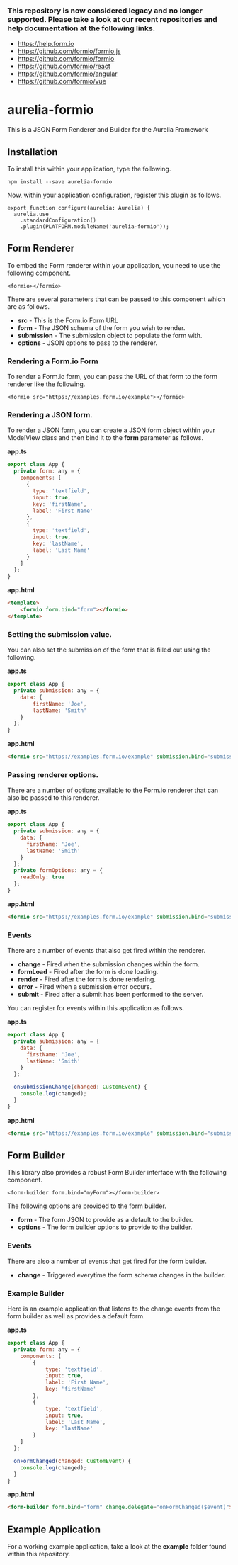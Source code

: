 ### This repository is now considered legacy and no longer supported. Please take a look at our recent repositories and help documentation at the following links.

 - https://help.form.io
 - https://github.com/formio/formio.js
 - https://github.com/formio/formio
 - https://github.com/formio/react
 - https://github.com/formio/angular
 - https://github.com/formio/vue

# aurelia-formio
This is a JSON Form Renderer and Builder for the Aurelia Framework

## Installation
To install this within your application, type the following.

```
npm install --save aurelia-formio
```

Now, within your application configuration, register this plugin as follows.

```
export function configure(aurelia: Aurelia) {
  aurelia.use
    .standardConfiguration()
    .plugin(PLATFORM.moduleName('aurelia-formio'));
```

## Form Renderer
To embed the Form renderer within your application, you need to use the following component.

```
<formio></formio>
```

There are several parameters that can be passed to this component which are as follows.

 - **src** - This is the Form.io Form URL
 - **form** - The JSON schema of the form you wish to render.
 - **submission** - The submission object to populate the form with.
 - **options** - JSON options to pass to the renderer.

### Rendering a Form.io Form
To render a Form.io form, you can pass the URL of that form to the form renderer like the following.

```
<formio src="https://examples.form.io/example"></formio>
```

### Rendering a JSON form.
To render a JSON form, you can create a JSON form object within your ModelView class and then bind it to the **form** parameter as follows.

**app.ts**
```js
export class App {
  private form: any = {
    components: [
      {
        type: 'textfield',
        input: true,
        key: 'firstName',
        label: 'First Name'
      },
      {
        type: 'textfield',
        input: true,
        key: 'lastName',
        label: 'Last Name'
      }
    ]
  };
}
```

**app.html**
```html
<template>
    <formio form.bind="form"></formio>
</template>
```

### Setting the submission value.
You can also set the submission of the form that is filled out using the following.

**app.ts**
```js
export class App {
  private submission: any = {
    data: {
        firstName: 'Joe',
        lastName: 'Smith'
    }
  };
}
```

**app.html**
```html
<formio src="https://examples.form.io/example" submission.bind="submission"></formio>
```

### Passing renderer options.
There are a number of [options available](https://github.com/formio/formio.js/wiki/Form-Renderer#options) to the Form.io renderer that can also be passed to this renderer.

**app.ts**
```js
export class App {
  private submission: any = {
    data: {
      firstName: 'Joe',
      lastName: 'Smith'
    }
  };
  private formOptions: any = {
    readOnly: true
  };
}
```

**app.html**
```html
<formio src="https://examples.form.io/example" submission.bind="submission" options.bind="formOptions"></formio>
```

### Events
There are a number of events that also get fired within the renderer.

 - **change** - Fired when the submission changes within the form.
 - **formLoad** - Fired after the form is done loading.
 - **render** - Fired after the form is done rendering.
 - **error** - Fired when a submission error occurs.
 - **submit** - Fired after a submit has been performed to the server.

You can register for events within this application as follows.

**app.ts**
```js
export class App {
  private submission: any = {
    data: {
      firstName: 'Joe',
      lastName: 'Smith'
    }
  };

  onSubmissionChange(changed: CustomEvent) {
    console.log(changed);
  }
}
```

**app.html**
```html
<formio src="https://examples.form.io/example" submission.bind="submission" change.delegate="onSubmissionChange($event)"></formio>
```

## Form Builder
This library also provides a robust Form Builder interface with the following component.

```
<form-builder form.bind="myForm"></form-builder>
```

The following options are provided to the form builder.

 - **form** - The form JSON to provide as a default to the builder.
 - **options** - The form builder options to provide to the builder.

### Events
There are also a number of events that get fired for the form builder.

 - **change** - Triggered everytime the form schema changes in the builder.

### Example Builder
Here is an example application that listens to the change events from the form builder as well as provides a default form.

**app.ts**
```js
export class App {
  private form: any = {
    components: [
        {
            type: 'textfield',
            input: true,
            label: 'First Name',
            key: 'firstName'
        },
        {
            type: 'textfield',
            input: true,
            label: 'Last Name',
            key: 'lastName'
        }
    ]
  };

  onFormChanged(changed: CustomEvent) {
    console.log(changed);
  }
}
```

**app.html**
```html
<form-builder form.bind="form" change.delegate="onFormChanged($event)"></form-builder>
```

## Example Application
For a working example application, take a look at the **example** folder found within this repository.

